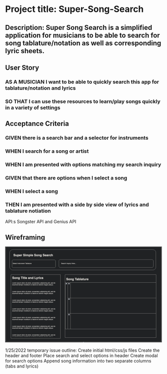 # Project title: Super-Song-Search


## Description: Super Song Search is a simplified application for musicians to be able to search for song tablature/notation as well as corresponding lyric sheets.


## User Story
### AS A MUSICIAN I want to be able to quickly search this app for tablature/notation and lyrics
### SO THAT I can use these resources to learn/play songs quickly in a variety of settings

## Acceptance Criteria
### GIVEN there is a search bar and a selector for instruments
### WHEN I search for a song or artist
### WHEN I am presented with options matching my search inquiry
### GIVEN that there are options when I select a song
### WHEN I select a song
### THEN I am presented with a side by side view of lyrics and tablature notiation

API:s 
Songster API and Genius API

## Wireframing
![Wireframe Screenshot](https://raw.githubusercontent.com/Jasonwesleysmith/super-song-search/main/assets/images/song-search-wireframe.png)


1/25/2022 temporary issue outline:
Create initial html/css/js files
Create the header and footer
Place search and select options in header
Create modal for search options
Append song information into two separate columns (tabs and lyrics)



